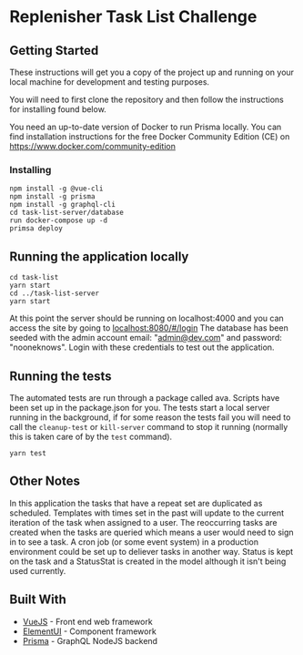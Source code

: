 # Replenisher Task List Challenge

## Getting Started

These instructions will get you a copy of the project up and running on your local machine for development and testing purposes.

You will need to first clone the repository and then follow the instructions for installing found below.

You need an up-to-date version of Docker to run Prisma locally. You can find installation instructions for the free Docker Community Edition (CE) on https://www.docker.com/community-edition

### Installing

```
npm install -g @vue-cli
npm install -g prisma 
npm install -g graphql-cli
cd task-list-server/database
run docker-compose up -d
primsa deploy
```

## Running the application locally

```
cd task-list
yarn start
cd ../task-list-server
yarn start
```

At this point the server should be running on localhost:4000 and you can access the site by going to [localhost:8080/#/login](localhost:8080/#/login)
The database has been seeded with the admin account email: "admin@dev.com" and password: "nooneknows". Login with these credentials to test out the application.

## Running the tests

The automated tests are run through a package called ava. Scripts have been set up in the package.json for you. The tests start a local server running in the background, if for some reason the tests fail you will need to call the `cleanup-test` or `kill-server` command to stop it running (normally this is taken care of by the `test` command).

```
yarn test
```

## Other Notes
In this application the tasks that have a repeat set are duplicated as scheduled. Templates with times set in the past will update to the current iteration of the task when assigned to a user. The reoccurring tasks are created when the tasks are queried which means a user would need to sign in to see a task. A cron job (or some event system) in a production environment could be set up to deliever tasks in another way. Status is kept on the task and a StatusStat is created in the model although it isn't being used currently.

## Built With
* [VueJS](https://vuejs.org/) - Front end web framework
* [ElementUI](http://element.eleme.io/#/en-US/component/installation) - Component framework
* [Prisma](https://www.prisma.io/) - GraphQL NodeJS backend
